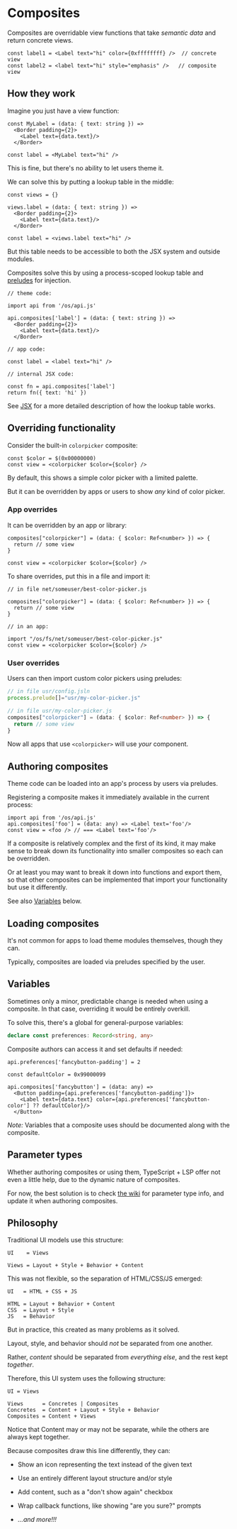 # Composites

Composites are overridable view functions that take *semantic data* and return concrete views.

```tsx
const label1 = <Label text="hi" color={0xffffffff} />  // concrete view
const label2 = <label text="hi" style="emphasis" />   // composite view
```


## How they work

Imagine you just have a view function:

```tsx
const MyLabel = (data: { text: string }) =>
  <Border padding={2}>
    <Label text={data.text}/>
  </Border>

const label = <MyLabel text="hi" />
```

This is fine, but there's no ability to let users theme it.

We can solve this by putting a lookup table in the middle:

```tsx
const views = {}

views.label = (data: { text: string }) =>
  <Border padding={2}>
    <Label text={data.text}/>
  </Border>

const label = <views.label text="hi" />
```

But this table needs to be accessible to both the JSX system and outside modules.

Composites solve this by using a process-scoped lookup table and [preludes](architecture.md#preludes) for injection.

```tsx
// theme code:

import api from '/os/api.js'

api.composites['label'] = (data: { text: string }) =>
  <Border padding={2}>
    <Label text={data.text}/>
  </Border>

// app code:

const label = <label text="hi" />

// internal JSX code:

const fn = api.composites['label']
return fn({ text: 'hi' })
```

See [JSX](views.md#jsx) for a more detailed description of how the lookup table works.

## Overriding functionality

Consider the built-in `colorpicker` composite:

```tsx
const $color = $(0x00000000)
const view = <colorpicker $color={$color} />
```

By default, this shows a simple color picker with a limited palette.

But it can be overridden by apps or users to show *any* kind of color picker.

### App overrides

It can be overridden by an app or library:

```tsx
composites["colorpicker"] = (data: { $color: Ref<number> }) => {
  return // some view
}

const view = <colorpicker $color={$color} />
```

To share overrides, put this in a file and import it:

```tsx
// in file net/someuser/best-color-picker.js

composites["colorpicker"] = (data: { $color: Ref<number> }) => {
  return // some view
}

// in an app:

import "/os/fs/net/someuser/best-color-picker.js"
const view = <colorpicker $color={$color} />
```

### User overrides

Users can then import custom color pickers using preludes:

```ts
// in file usr/config.jsln
process.prelude[]="usr/my-color-picker.js"

// in file usr/my-color-picker.js
composites["colorpicker"] = (data: { $color: Ref<number> }) => {
  return // some view
}
```

Now all apps that use `<colorpicker>` will use *your* component.

## Authoring composites

Theme code can be loaded into an app's process by users via preludes.

Registering a composite makes it immediately available in the current process:

```tsx
import api from '/os/api.js'
api.composites['foo'] = (data: any) => <Label text='foo'/>
const view = <foo /> // === <Label text='foo'/>
```

If a composite is relatively complex and the first of its kind,
it may make sense to break down its functionality into smaller composites
so each can be overridden.

Or at least you may want to break it down into functions
and export them, so that other composites can be implemented that
import your functionality but use it differently.

See also [Variables](#variables) below.

## Loading composites

It's not common for apps to load theme modules themselves, though they can.

Typically, composites are loaded via preludes specified by the user.

## Variables

Sometimes only a minor, predictable change is needed when using a composite.
In that case, overriding it would be entirely overkill.

To solve this, there's a global for general-purpose variables:

```ts
declare const preferences: Record<string, any>
```

Composite authors can access it and set defaults if needed:

```tsx
api.preferences['fancybutton-padding'] = 2

const defaultColor = 0x99000099

api.composites['fancybutton'] = (data: any) =>
  <Button padding={api.preferences['fancybutton-padding']}>
    <Label text={data.text} color={api.preferences['fancybutton-color'] ?? defaultColor}/>
  </Button>
```

*Note:* Variables that a composite uses should be documented along with the composite.


## Parameter types

Whether authoring composites or using them,
TypeScript + LSP offer not even a little help,
due to the dynamic nature of composites.

For now, the best solution is to check
[the wiki](https://github.com/ppl-90s-dev/ppl/wiki)
for parameter type info, and update it when authoring composites.



## Philosophy


Traditional UI models use this structure:

```
UI    = Views

Views = Layout + Style + Behavior + Content
```

This was not flexible, so the separation of HTML/CSS/JS emerged:

```
UI   = HTML + CSS + JS

HTML = Layout + Behavior + Content
CSS  = Layout + Style
JS   = Behavior
```

But in practice, this created as many problems as it solved.

Layout, style, and behavior should *not* be separated from one another.

Rather, *content* should be separated from *everything else*, and the rest kept *together*.

Therefore, this UI system uses the following structure:

```
UI = Views

Views      = Concretes | Composites
Concretes  = Content + Layout + Style + Behavior
Composites = Content + Views
```

Notice that Content may or may not be separate, while the others are always kept together.

Because composites draw this line differently, they can:

* Show an icon representing the text instead of the given text

* Use an entirely different layout structure and/or style

* Add content, such as a "don't show again" checkbox

* Wrap callback functions, like showing "are you sure?" prompts

* *...and more!!!*
